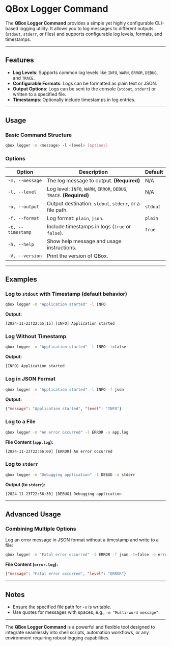 # QBox Logger Command

The **QBox Logger Command** provides a simple yet highly configurable CLI-based logging utility. It allows you to log messages to different outputs (`stdout`, `stderr`, or files) and supports configurable log levels, formats, and timestamps.

---

## Features
- **Log Levels**: Supports common log levels like `INFO`, `WARN`, `ERROR`, `DEBUG`, and `TRACE`.
- **Configurable Formats**: Logs can be formatted as plain text or JSON.
- **Output Options**: Logs can be sent to the console (`stdout`, `stderr`) or written to a specified file.
- **Timestamps**: Optionally include timestamps in log entries.

---

## Usage

### Basic Command Structure
```bash
qbox logger -m <message> -l <level> [options]
```

### Options
| Option               | Description                                           | Default        |
|----------------------|-------------------------------------------------------|----------------|
| `-m, --message`      | The log message to output. **(Required)**             | N/A            |
| `-l, --level`        | Log level: `INFO`, `WARN`, `ERROR`, `DEBUG`, `TRACE`. **(Required)** | N/A |
| `-o, --output`       | Output destination: `stdout`, `stderr`, or a file path. | `stdout`       |
| `-f, --format`       | Log format: `plain`, `json`.                          | `plain`        |
| `-t, --timestamp`    | Include timestamps in logs (`true` or `false`).       | `true`         |
| `-h, --help`         | Show help message and usage instructions.             |                |
| `-V, --version`      | Print the version of QBox.                            |                |

---

## Examples

### Log to `stdout` with Timestamp (default behavior)
```bash
qbox logger -m "Application started" -l INFO
```
**Output:**
```
[2024-11-23T22:55:15] [INFO] Application started
```

### Log Without Timestamp
```bash
qbox logger -m "Application started" -l INFO -t=false
```
**Output:**
```
[INFO] Application started
```

### Log in JSON Format
```bash
qbox logger -m "Application started" -l INFO -f json
```
**Output:**
```json
{"message": "Application started", "level": "INFO"}
```

### Log to a File
```bash
qbox logger -m "An error occurred" -l ERROR -o app.log
```
**File Content (`app.log`):**
```
[2024-11-23T22:56:00] [ERROR] An error occurred
```

### Log to `stderr`
```bash
qbox logger -m "Debugging application" -l DEBUG -o stderr
```
**Output (to `stderr`):**
```
[2024-11-23T22:56:30] [DEBUG] Debugging application
```

---

## Advanced Usage

### Combining Multiple Options
Log an error message in JSON format without a timestamp and write to a file:
```bash
qbox logger -m "Fatal error occurred" -l ERROR -f json -t=false -o error.log
```
**File Content (`error.log`):**
```json
{"message": "Fatal error occurred", "level": "ERROR"}
```

---

## Notes
- Ensure the specified file path for `-o` is writable.
- Use quotes for messages with spaces, e.g., `-m "Multi-word message"`.

---

The **QBox Logger Command** is a powerful and flexible tool designed to integrate seamlessly into shell scripts, automation workflows, or any environment requiring robust logging capabilities.